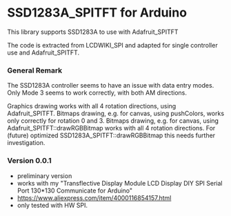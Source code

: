 # SSD1283A_SPITFT for Arduino

This library supports SSD1283A to use with Adafruit_SPITFT

The code is extracted from LCDWIKI_SPI and adapted for single controller use and Adafruit_SPITFT.

### General Remark

The SSD1283A controller seems to have an issue with data entry modes.
Only Mode 3 seems to work correctly, with both AM directions.

Graphics drawing works with all 4 rotation directions, using Adafruit_SPITFT.
Bitmaps drawing, e.g. for canvas, using pushColors, works only correctly for rotation 0 and 3.
Bitmaps drawing, e.g. for canvas, using Adafruit_SPITFT::drawRGBBitmap works with all 4 rotation directions.
For (future) optimized SSD1283A_SPITFT::drawRGBBitmap this needs further investigation.

### Version 0.0.1
- preliminary version
- works with my "Transflective Display Module LCD Display DIY SPI Serial Port 130*130 Communicate for Arduino"
- https://www.aliexpress.com/item/4000116854157.html
- only tested with HW SPI.
